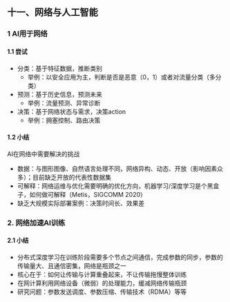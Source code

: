 ## 十一、网络与人工智能

### 1 AI用于网络

#### 1.1 尝试

- 分类：基于特征数据，推断类别
  - 举例：以安全应用为主，判断是否是恶意（0，1）或者对流量分类（多分类）
- 预测：基于历史信息，预测未来
  - 举例：流量预测、异常诊断
- 决策：基于网络状态与需求，决策action
  - 举例：拥塞控制、路由决策

#### 1.2 小结

AI在网络中需要解决的挑战
- 数据：与图形图像、自然语言处理不同，网络异构、动态、开放（影响因素众多）；目前缺乏开放的代表性数据集
- 可解释：网络运维与优化需要明确的优化方向，机器学习/深度学习是个黑盒子，如何做可解释（Metis，SIGCOMM 2020）
- 缺乏大规模实际部署案例：决策时间长、效果差

### 2. 网络加速AI训练

#### 2.1 小结

- 分布式深度学习在训练阶段需要多个节点之间通信，完成参数的同步，参数的传输量大、且通信密集，网络是瓶颈之一
- 核心在于：如何让传输与计算重叠起来，不让传输拖慢整体训练
- 在网计算利用网络设备（微弱）的处理能力，缓减网络传输瓶颈
- 研究问题：参数发送调度、参数压缩、传输技术（RDMA）等等